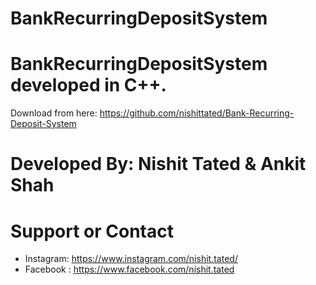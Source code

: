 
# BankRecurringDepositSystem

# BankRecurringDepositSystem developed in C++.

Download from here: https://github.com/nishittated/Bank-Recurring-Deposit-System

# Developed By: Nishit Tated & Ankit Shah

# Support or Contact
* Instagram: https://www.instagram.com/nishit.tated/
* Facebook : https://www.facebook.com/nishit.tated
